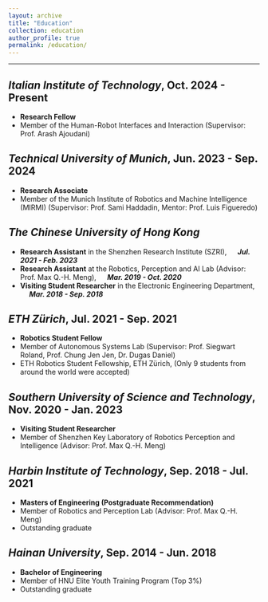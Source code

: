 ```yaml
---
layout: archive
title: "Education"
collection: education
author_profile: true
permalink: /education/ 
---
```


<hr color="000000"/>

## <i>Italian Institute of Technology</i>, Oct. 2024 - Present ##
* <b>Research Fellow </b>
* Member of the Human-Robot Interfaces and Interaction (Supervisor: Prof. Arash Ajoudani)

## <i>Technical University of Munich</i>, Jun. 2023 -  Sep. 2024 ##
* <b>Research Associate </b>
* Member of the Munich Institute of Robotics and Machine Intelligence (MIRMI) (Supervisor: Prof. Sami Haddadin, Mentor: Prof. Luis Figueredo)

## <i>The Chinese University of Hong Kong</i> ## 
* <b>Research Assistant</b> in the Shenzhen Research Institute (SZRI),  &emsp; <b><i>Jul. 2021 - Feb. 2023</i></b>
* <b>Research Assistant</b> at the Robotics, Perception and AI Lab (Advisor: Prof. Max Q.-H. Meng), &emsp; <b><i>Mar. 2019 - Oct. 2020</i></b>
* <b>Visiting Student Researcher</b> in the Electronic Engineering Department, &emsp; <b><i>Mar. 2018 - Sep. 2018</i></b>

## <i>ETH Zürich</i>, Jul. 2021 - Sep. 2021 ##
* <b>Robotics Student Fellow</b>
* Member of Autonomous Systems Lab (Supervisor: Prof. Siegwart Roland, Prof. Chung Jen Jen, Dr. Dugas Daniel)
* ETH Robotics Student Fellowship, ETH Zürich, (Only 9 students from around the world were accepted)

## <i>Southern University of Science and Technology</i>, Nov. 2020 - Jan. 2023 ##
* <b>Visiting Student Researcher</b>
* Member of Shenzhen Key Laboratory of Robotics Perception and Intelligence (Advisor: Prof. Max Q.-H. Meng)

## <i>Harbin Institute of Technology</i>, Sep. 2018 - Jul. 2021 ##
* <b>Masters of Engineering (Postgraduate Recommendation) </b>
* Member of Robotics and Perception Lab (Advisor: Prof. Max Q.-H. Meng)
* Outstanding graduate

## <i>Hainan University</i>, Sep. 2014 - Jun. 2018 ##
* <b>Bachelor of Engineering</b>
* Member of HNU Elite Youth Training Program (Top 3%)
* Outstanding graduate
